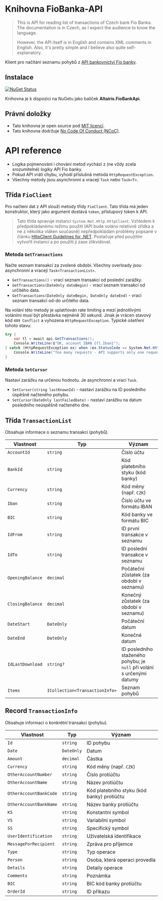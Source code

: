 # Knihovna FioBanka-API

> This is API for reading list of transactions of Czech bank Fio Banka. The documentation is in Czech, as I expect the audience to know the language.
>
> However, the API itself is in English and contains XML comments in English. Also, it's pretty simple and I believe also quite self-explanatory.

Klient pro načítání seznamu pohybů z [API bankovnictví Fio banky](https://www.fio.cz/bankovni-sluzby/api-bankovnictvi).

## Instalace

[![NuGet Status](https://img.shields.io/nuget/v/Altairis.FioBankApi.svg?style=flat-square&label=nuget)](https://www.nuget.org/packages/Altairis.FioBankApi/)

Knihovna je k dispozici na NuGetu jako balíček **Altairis.FioBankApi**.

## Právní doložky

* Tato knihovna je open source pod [MIT licencí](LICENSE).
* Tato knihovna dodržuje [No Code Of Conduct (NCoC)](CODE_OF_CONDUCT.md).

# API reference

* Logika pojmenování i chování metod vychází z (ne vždy zcela srozumitelné) logiky API Fio banky.
* Pokud API vrátí chybu, vyhodí příslušná metoda `HttpRequestException`.
* Všechny metody jsou asynchronní a vracejí `Task` nebo `Task<T>`.

## Třída `FioClient`

Pro načtení dat z API slouží metody třídy `FioClient`. Tato třída má jeden konstruktor, který jako argument dostává `token`, přístupový token k API.

> Tato třída spravuje instanci `System.Net.Http.HttpClient`. Vzhledem k předpokládanému režimu použití (API bude voláno relativně zřídka a ne z několika vláken současně) nepředpokládám problémy popsané v článku [HttpClient Guidelines for .NET](https://learn.microsoft.com/en-us/dotnet/fundamentals/networking/http/httpclient-guidelines). Postačuje před použitím vytvořit instanci a po použití ji zase zlikvidovat.

### Metoda `GetTransactions`

Načte seznam transakcí za zvolené období. Všechny overloady jsou asynchronní a vracejí `Task<TransactionList>`.

* `GetTransactions()` - vrací seznam transakcí od poslední zarážky.
* `GetTransactions(DateOnly dateBegin)` - vrací seznam transakcí od určitého data.
* `GetTransactions(DateOnly dateBegin, DateOnly dateEnd)` - vrací seznam transakcí od-do určitého data.

Na volání této metody je uplatňován rate limiting a mezi jednotlivými voláními musí být přestávka nejméně 30 sekund. Jinak je vrácen stavový kód `409 Conflict` a vyhozena `HttpRequestException`. Typické ošetření tohoto stavu:

```csharp
try {
    var tl = await api.GetTransactions();
    Console.WriteLine($"OK, account IBAN {tl.Iban}");
} catch (HttpRequestException ex) when (ex.StatusCode == System.Net.HttpStatusCode.Conflict) {
    Console.WriteLine("Too many requests - API supports only one request per 30 seconds.");
}
```

### Metoda `SetCursor`

Nastaví zarážku na určenou hodnotu. Je asynchronní a vrací `Task`.

* `SetCursor(string lastKnownId)` - nastaví zarážku na ID posledního úspěšně načteného pohybu.
* `SetCursor(DateOnly lastFailedDate)` - nastaví zarážku na datum posledního neúspěšně načteného dne.

## Třída `TransactionList`

Obsahuje informace o seznamu transakcí (pohybů).

Vlastnost        | Typ        | Význam
---------------- | ---------- | ------
`AccountId`      | `string`   | Číslo účtu
`BankId`         | `string`   | Kód platebního styku (kód banky)
`Currency`       | `string`   | Kód měny (např. `CZK`)
`Iban`           | `string`   | Číslo účtu ve formátu IBAN
`BIC`            | `string`   | Kód banky ve formátu BIC
`IdFrom`         | `string`   | ID první transakce v seznamu
`IdTo`           | `string`   | ID poslední transakce v seznamu
`OpeningBalance` | `decimal`  | Počáteční zůstatek (za období v seznamu)
`ClosingBalance` | `decimal`  | Konečný zůstatek (za období v seznamu)
`DateStart`      | `DateOnly` | Počáteční datum
`DateEnd`        | `DateOnly` | Konečné datum
`IdLastDownload` | `string?`  | ID posledního staženého pohybu; je `null` při volání s určenými datumy
`Items`          | `ICollection<TransactionInfo>` | Seznam pohybů

## Record `TransactionInfo`

Obsahuje informaci o konkrétní transakci (pohybu).

Vlastnost              | Typ        | Význam
---------------------- | ---------- | ------
`Id`                   | `string`   | ID pohybu
`Date`                 | `DateOnly` | Datum
`Amount`               | `decimal`  | Částka
`Currency`             | `string`   | Kód měny (např. `CZK`)
`OtherAccountNumber`   | `string`   | Číslo protiúčtu
`OtherAccountName`     | `string`   | Název protiúčtu
`OtherAccountBankCode` | `string`   | Kód platebního styku (kód banky) protiúčtu
`OtherAccountBankName` | `string`   | Název banky protiúčtu
`KS`                   | `string`   | Konstantní symbol
`VS`                   | `string`   | Variabilní symbol
`SS`                   | `string`   | Specifický symbol
`UserIdentification`   | `string`   | Uživatelská identifikace
`MessageForRecipient`  | `string`   | Zpráva pro příjemce
`Type`                 | `string`   | Typ operace
`Person`               | `string`   | Osoba, která operaci provedla
`Details`              | `string`   | Detaily operace
`Comments`             | `string`   | Poznámka
`BIC`                  | `string`   | BIC kód banky protiúčtu
`OrderId`              | `string`   | ID příkazu
